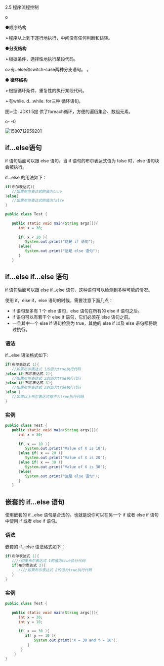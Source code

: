 2.5 程序流程控制	

o

●顺序结构

➢程序从上到下逐行地执行，中间没有任何判断和跳转。

**●分支结构**

➢根据条件，选择性地执行某段代码。

o>有..else和switch-case两种分支语句。	。

**● 循环结构**

➢根据循环条件，重复性的执行某段代码。

➢有whlle. d...while. for三种 循环语旬。

图➢注: JDK1.5提 供了foreach循环，方便的遍历集合、数组元素。

o-	-0

![1580712959201](C:\Users\DELL\AppData\Roaming\Typora\typora-user-images\1580712959201.png)

## if...else语句

if 语句后面可以跟 else 语句，当 if 语句的布尔表达式值为 false 时，else 语句块会被执行。

if…else 的用法如下：

```java
if(布尔表达式){
   //如果布尔表达式的值为true
}else{
   //如果布尔表达式的值为false
}
```

```java
public class Test {
 
   public static void main(String args[]){
      int x = 30;
 
      if( x < 20 ){
         System.out.print("这是 if 语句");
      }else{
         System.out.print("这是 else 语句");
      }
   }
```

## if...else if...else 语句

if 语句后面可以跟 else if…else 语句，这种语句可以检测到多种可能的情况。

使用 if，else if，else 语句的时候，需要注意下面几点：

- if 语句至多有 1 个 else 语句，else 语句在所有的 else if 语句之后。
- if 语句可以有若干个 else if 语句，它们必须在 else 语句之前。
- 一旦其中一个 else if 语句检测为 true，其他的 else if 以及 else 语句都将跳过执行。

### 语法

if...else 语法格式如下:

```java
if(布尔表达式 1){
   //如果布尔表达式 1的值为true执行代码
}else if(布尔表达式 2){
   //如果布尔表达式 2的值为true执行代码
}else if(布尔表达式 3){
   //如果布尔表达式 3的值为true执行代码
}else {
   //如果以上布尔表达式都不为true执行代码
}
```

### 实例

```java
public class Test {
   public static void main(String args[]){
      int x = 30;
 
      if( x == 10 ){
         System.out.print("Value of X is 10");
      }else if( x == 20 ){
         System.out.print("Value of X is 20");
      }else if( x == 30 ){
         System.out.print("Value of X is 30");
      }else{
         System.out.print("这是 else 语句");
      }
   }
```

## 嵌套的 if…else 语句

使用嵌套的 if…else 语句是合法的。也就是说你可以在另一个 if 或者 else if 语句中使用 if 或者 else if 语句。

### 语法

嵌套的 if…else 语法格式如下：

```java
if(布尔表达式 1){
   ////如果布尔表达式 1的值为true执行代码
   if(布尔表达式 2){
      ////如果布尔表达式 2的值为true执行代码
   }
}
```

### 实例

```java
public class Test {
 
   public static void main(String args[]){
      int x = 30;
      int y = 10;
 
      if( x == 30 ){
         if( y == 10 ){
             System.out.print("X = 30 and Y = 10");
          }
       }
    }
}
```


